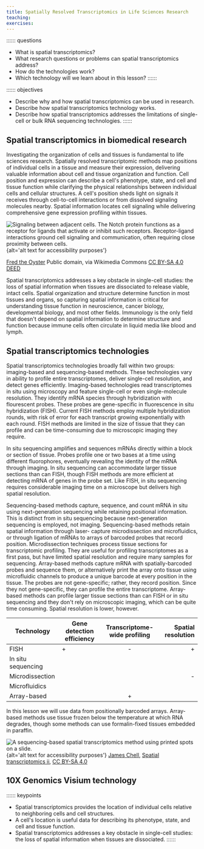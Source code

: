 ```yaml
---
title: Spatially Resolved Transcriptomics in Life Sciences Research
teaching:
exercises:
---
```


:::::: questions
 - What is spatial transcriptomics? 
 - What research questions or problems can spatial transcriptomics address?
 - How do the technologies work?
 - Which technology will we learn about in this lesson?
::::::

:::::: objectives
 - Describe why and how spatial transcriptomics can be used in research.
 - Describe how spatial transcriptomics technology works. 
 - Describe how spatial transcriptomics addresses the limitations of single-cell or bulk RNA sequencing technologies. 
::::::

## Spatial transcriptomics in biomedical research
Investigating the organization of cells and tissues is fundamental to life 
sciences research. Spatially resolved transcriptomic methods map positions of individual cells in a tissue and measure their expression, delivering valuable
information about cell and tissue organization and function. Cell position and
expression can describe a cell's phenotype, state, and cell and tissue function
while clarifying the physical relationships between individual cells and 
cellular structures. A cell's position sheds light on signals it receives 
through cell-to-cell interactions or from dissolved signaling molecules nearby. 
Spatial information locates cell signaling while delivering comprehensive gene expression profiling within tissues. 

![Signaling between adjacent cells. The Notch protein functions as a receptor for ligands that activate or inhibit such receptors. Receptor-ligand interactions ground cell signaling and communication, often requiring close proximity between cells. ](https://upload.wikimedia.org/wikipedia/commons/0/04/Notchccr.svg){alt='alt text for accessibility purposes'}

<a href="https://commons.wikimedia.org/wiki/File:Notchccr.svg">Fred the Oyster</a> Public domain, via Wikimedia Commons <a href="https://creativecommons.org/licenses/by-sa/4.0/" rel="license">CC BY-SA 4.0 DEED</a>

Spatial transcriptomics addresses a key obstacle in single-cell studies: the 
loss of spatial information when tissues are dissociated to release viable,
intact cells. Spatial organization and structure determine function in most
tissues and organs, so capturing spatial information is critical for 
understanding tissue function in neuroscience, cancer biology, developmental 
biology, and most other fields. Immunology is the only field that doesn't depend 
on spatial information to determine structure and function because immune cells 
often circulate in liquid media like blood and lymph. 

## Spatial transcriptomics technologies
Spatial transcriptomics technologies broadly fall within two groups: 
imaging-based and sequencing-based methods. These technologies vary in ability 
to profile entire transcriptomes, deliver single-cell resolution, and detect
genes efficiently. Imaging-based technologies read transcriptomes in situ using 
microscopy and feature single-cell or even single-molecule resolution. They 
identify mRNA species through hybridization with flourescent probes. These 
probes are gene-specific in fluorescence in situ hybridization (FISH). Current 
FISH methods employ multiple hybridization rounds, with risk of error for each 
transcript growing exponentially with each round. FISH methods are limited in 
the size of tissue that they can profile and can be time-consuming due to 
microscopic imaging they require. 

In situ sequencing amplifies and sequences mRNAs directly within a block 
or section of tissue. Probes profile one or two bases at a time using different
fluorophores, eventually revealing the identity of the mRNA through imaging. In 
situ sequencing can accommodate larger tissue sections than can FISH, though 
FISH methods are more efficient at detecting mRNA of genes in the probe set. 
Like FISH, in situ sequencing requires considerable imaging time on a microscope 
but delivers high spatial resolution. 

Sequencing-based methods capture, sequence, and count mRNA in situ using 
next-generation sequencing while retaining positional information. This is 
distinct from in situ sequencing because next-generation sequencing is employed, 
not imaging. Sequencing-based methods retain spatial information through laser-
capture microdissection and microfluidics, or through ligation of mRNAs to 
arrays of barcoded probes that record position. Microdissection techniques 
process tissue sections for transcriptomic profiling. They are useful for profiling transcriptomes as a first pass, but have limited spatial resolution 
and require many samples for sequencing. Array-based methods capture mRNA with 
spatially-barcoded probes and sequence them, or alternatively print the array 
onto tissue using microfluidic channels to produce a unique barcode at every 
position in the tissue. The probes are not gene-specific; rather, they record 
position. Since they not gene-specific, they can profile the entire 
transcriptome. Array-based methods can profile larger tissue sections than can 
FISH or in situ sequencing and they don't rely on microscopic imaging, which can 
be quite time consuming. Spatial resolution is lower, however.



| Technology | Gene detection efficiency | Transcriptome-wide profiling | Spatial resolution |
| ----------| ------    | :--------------:     | -------: |
| FISH      | +         | -                    | +        |
| In situ sequencing |       |        |    |
| Microdissection |     |       |  -  |
| Microfluidics |   |  |  |
| Array-based |   | + |  |

In this lesson we will use data from positionally barcoded arrays.  Array-based methods use tissue frozen below the temperature at which RNA degrades, though some methods can use formalin-fixed tissues embedded in paraffin. 

![A sequencing-based spatial transcriptomics method using printed spots on a slide. ](https://upload.wikimedia.org/wikipedia/commons/1/14/Spatial_transcriptomics_ii.png){alt='alt text for
accessibility purposes'}
<a href="https://commons.wikimedia.org/wiki/User:Jasquatch">James Chell</a>, <a href="https://commons.wikimedia.org/wiki/File:Spatial_transcriptomics_ii. png">Spatial transcriptomics ii</a>, <a href="https://creativecommons.org/licenses/by-sa/4.0/legalcode" rel="license">CC BY-SA 4.0</a>

## 10X Genomics Visium technology

:::::: keypoints
 - Spatial transcriptomics provides the location of individual cells relative to neighboring cells and cell structures.
 - A cell's location is useful data for describing its phenotype, state, and cell and tissue function.
 - Spatial transcriptomics addresses a key obstacle in single-cell studies: the loss of spatial information when tissues are dissociated.
::::::
